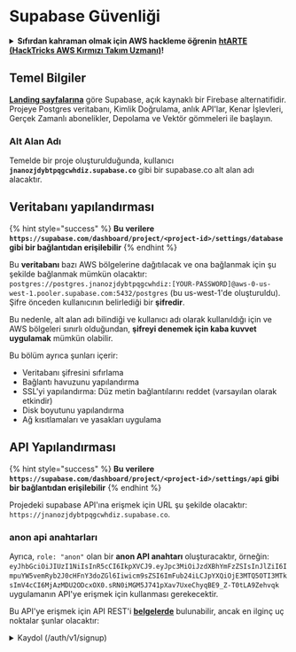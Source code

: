 # Supabase Güvenliği

<details>

<summary><strong>Sıfırdan kahraman olmak için AWS hackleme öğrenin</strong> <a href="https://training.hacktricks.xyz/courses/arte"><strong>htARTE (HackTricks AWS Kırmızı Takım Uzmanı)</strong></a><strong>!</strong></summary>

HackTricks'i desteklemenin diğer yolları:

* **Şirketinizi HackTricks'te reklamınızı görmek istiyorsanız** veya **HackTricks'i PDF olarak indirmek istiyorsanız** [**ABONELİK PLANLARI'na**](https://github.com/sponsors/carlospolop) göz atın!
* [**Resmi PEASS & HackTricks ürünlerini**](https://peass.creator-spring.com) edinin
* [**PEASS Ailesi'ni**](https://opensea.io/collection/the-peass-family) keşfedin, özel [**NFT'lerimiz**](https://opensea.io/collection/the-peass-family) koleksiyonumuz
* **Katılın** 💬 [**Discord grubuna**](https://discord.gg/hRep4RUj7f) veya [**telegram grubuna**](https://t.me/peass) veya bizi **Twitter** 🐦 [**@hacktricks\_live**](https://twitter.com/hacktricks\_live)**'da takip edin.**
* **Hacking püf noktalarınızı paylaşarak PR'lar göndererek** [**HackTricks**](https://github.com/carlospolop/hacktricks) ve [**HackTricks Cloud**](https://github.com/carlospolop/hacktricks-cloud) github depolarına katkıda bulunun.

</details>

## Temel Bilgiler

[**Landing sayfalarına**](https://supabase.com/) göre Supabase, açık kaynaklı bir Firebase alternatifidir. Projeye Postgres veritabanı, Kimlik Doğrulama, anlık API'lar, Kenar İşlevleri, Gerçek Zamanlı abonelikler, Depolama ve Vektör gömmeleri ile başlayın.

### Alt Alan Adı

Temelde bir proje oluşturulduğunda, kullanıcı **`jnanozjdybtpqgcwhdiz.supabase.co`** gibi bir supabase.co alt alan adı alacaktır.

## **Veritabanı yapılandırması**

{% hint style="success" %}
**Bu verilere `https://supabase.com/dashboard/project/<project-id>/settings/database` gibi bir bağlantıdan erişilebilir**
{% endhint %}

Bu **veritabanı** bazı AWS bölgelerine dağıtılacak ve ona bağlanmak için şu şekilde bağlanmak mümkün olacaktır: `postgres://postgres.jnanozjdybtpqgcwhdiz:[YOUR-PASSWORD]@aws-0-us-west-1.pooler.supabase.com:5432/postgres` (bu us-west-1'de oluşturuldu).\
Şifre önceden kullanıcının belirlediği bir **şifredir**.

Bu nedenle, alt alan adı bilindiği ve kullanıcı adı olarak kullanıldığı için ve AWS bölgeleri sınırlı olduğundan, **şifreyi denemek için kaba kuvvet uygulamak** mümkün olabilir.

Bu bölüm ayrıca şunları içerir:

* Veritabanı şifresini sıfırlama
* Bağlantı havuzunu yapılandırma
* SSL'yi yapılandırma: Düz metin bağlantılarını reddet (varsayılan olarak etkindir)
* Disk boyutunu yapılandırma
* Ağ kısıtlamaları ve yasakları uygulama

## API Yapılandırması

{% hint style="success" %}
**Bu verilere `https://supabase.com/dashboard/project/<project-id>/settings/api` gibi bir bağlantıdan erişilebilir**
{% endhint %}

Projedeki supabase API'ına erişmek için URL şu şekilde olacaktır: `https://jnanozjdybtpqgcwhdiz.supabase.co`.

### anon api anahtarları

Ayrıca, `role: "anon"` olan bir **anon API anahtarı** oluşturacaktır, örneğin: `eyJhbGciOiJIUzI1NiIsInR5cCI6IkpXVCJ9.eyJpc3MiOiJzdXBhYmFzZSIsInJlZiI6ImpuYW5vemRyb2J0cHFnY3doZGl6Iiwicm9sZSI6ImFub24iLCJpYXQiOjE3MTQ5OTI3MTksImV4cCI6MjAzMDU2ODcxOX0.sRN0iMGM5J741pXav7UxeChyqBE9_Z-T0tLA9Zehvqk` uygulamanın API'ye erişmek için kullanması gerekecektir.

Bu API'ye erişmek için API REST'i [**belgelerde**](https://supabase.com/docs/reference/self-hosting-auth/returns-the-configuration-settings-for-the-gotrue-server) bulunabilir, ancak en ilginç uç noktalar şunlar olacaktır:

<details>

<summary>Kaydol (/auth/v1/signup)</summary>
```
POST /auth/v1/signup HTTP/2
Host: id.io.net
Content-Length: 90
X-Client-Info: supabase-js-web/2.39.2
Sec-Ch-Ua: "Not-A.Brand";v="99", "Chromium";v="124"
Sec-Ch-Ua-Mobile: ?0
Authorization: Bearer eyJhbGciOiJIUzI1NiIsInR5cCI6IkpXVCJ9.eyJpc3MiOiJzdXBhYmFzZSIsInJlZiI6ImpuYW5vemRyb2J0cHFnY3doZGl6Iiwicm9sZSI6ImFub24iLCJpYXQiOjE3MTQ5OTI3MTksImV4cCI6MjAzMDU2ODcxOX0.sRN0iMGM5J741pXav7UxeChyqBE9_Z-T0tLA9Zehvqk
User-Agent: Mozilla/5.0 (Windows NT 10.0; Win64; x64) AppleWebKit/537.36 (KHTML, like Gecko) Chrome/124.0.6367.60 Safari/537.36
Content-Type: application/json;charset=UTF-8
Apikey: eyJhbGciOiJIUzI1NiIsInR5cCI6IkpXVCJ9.eyJpc3MiOiJzdXBhYmFzZSIsInJlZiI6ImpuYW5vemRyb2J0cHFnY3doZGl6Iiwicm9sZSI6ImFub24iLCJpYXQiOjE3MTQ5OTI3MTksImV4cCI6MjAzMDU2ODcxOX0.sRN0iMGM5J741pXav7UxeChyqBE9_Z-T0tLA9Zehvqk
Sec-Ch-Ua-Platform: "macOS"
Accept: */*
Origin: https://cloud.io.net
Sec-Fetch-Site: same-site
Sec-Fetch-Mode: cors
Sec-Fetch-Dest: empty
Referer: https://cloud.io.net/
Accept-Encoding: gzip, deflate, br
Accept-Language: en-GB,en-US;q=0.9,en;q=0.8
Priority: u=1, i

{"email":"test@exmaple.com","password":"SomeCOmplexPwd239."}
```
</details>

<details>

<summary>Giriş (/auth/v1/token?grant_type=password)</summary>
```
POST /auth/v1/token?grant_type=password HTTP/2
Host: hypzbtgspjkludjcnjxl.supabase.co
Content-Length: 80
X-Client-Info: supabase-js-web/2.39.2
Sec-Ch-Ua: "Not-A.Brand";v="99", "Chromium";v="124"
Sec-Ch-Ua-Mobile: ?0
Authorization: Bearer eyJhbGciOiJIUzI1NiIsInR5cCI6IkpXVCJ9.eyJpc3MiOiJzdXBhYmFzZSIsInJlZiI6ImpuYW5vemRyb2J0cHFnY3doZGl6Iiwicm9sZSI6ImFub24iLCJpYXQiOjE3MTQ5OTI3MTksImV4cCI6MjAzMDU2ODcxOX0.sRN0iMGM5J741pXav7UxeChyqBE9_Z-T0tLA9Zehvqk
User-Agent: Mozilla/5.0 (Windows NT 10.0; Win64; x64) AppleWebKit/537.36 (KHTML, like Gecko) Chrome/124.0.6367.60 Safari/537.36
Content-Type: application/json;charset=UTF-8
Apikey: eyJhbGciOiJIUzI1NiIsInR5cCI6IkpXVCJ9.eyJpc3MiOiJzdXBhYmFzZSIsInJlZiI6ImpuYW5vemRyb2J0cHFnY3doZGl6Iiwicm9sZSI6ImFub24iLCJpYXQiOjE3MTQ5OTI3MTksImV4cCI6MjAzMDU2ODcxOX0.sRN0iMGM5J741pXav7UxeChyqBE9_Z-T0tLA9Zehvqk
Sec-Ch-Ua-Platform: "macOS"
Accept: */*
Origin: https://cloud.io.net
Sec-Fetch-Site: same-site
Sec-Fetch-Mode: cors
Sec-Fetch-Dest: empty
Referer: https://cloud.io.net/
Accept-Encoding: gzip, deflate, br
Accept-Language: en-GB,en-US;q=0.9,en;q=0.8
Priority: u=1, i

{"email":"test@exmaple.com","password":"SomeCOmplexPwd239."}
```
</details>

Bu yüzden, bir müşterinin supabase'i kullandığını ve kendilerine verilen alt alan adını keşfettiğinizde (şirketin bir alt alan adının supabase alt alan adının üstünde bir CNAME'e sahip olması mümkündür), **supabase API'sını kullanarak platformda yeni bir hesap oluşturmayı deneyebilirsiniz**.

### gizli / service\_role api anahtarları

Bir gizli API anahtarı da **`role: "service_role"`** ile oluşturulacaktır. Bu API anahtarı gizli olmalıdır çünkü **Satır Düzeyi Güvenliği** atlayabilecektir.

API anahtarı şu şekildedir: `eyJhbGciOiJIUzI1NiIsInR5cCI6IkpXVCJ9.eyJpc3MiOiJzdXBhYmFzZSIsInJlZiI6ImpuYW5vemRyb2J0cHFnY3doZGl6Iiwicm9sZSI6InNlcnZpY2Vfcm9sZSIsImlhdCI6MTcxNDk5MjcxOSwiZXhwIjoyMDMwNTY4NzE5fQ.0a8fHGp3N_GiPq0y0dwfs06ywd-zhTwsm486Tha7354`

### JWT Secret

Uygulamanın **özel JWT belirteci** de oluşturulacak, böylece uygulama **özel JWT belirteçleri oluşturup imzalayabilir**.

## Kimlik Doğrulama

### Kayıtlar

{% hint style="success" %}
**Varsayılan olarak**, supabase **yeni kullanıcıların** önceki bahsedilen API uç noktalarını kullanarak projenizde hesap oluşturmalarına izin verecektir.
{% endhint %}

Ancak, bu yeni hesapların, varsayılan olarak, **giriş yapabilmek için e-posta adreslerini doğrulamaları gerekecektir**. E-posta adreslerini doğrulamadan giriş yapmalarına izin vermek için **"Anonim girişlere izin ver"** özelliğini etkinleştirmek mümkündür. Bu, **beklenmeyen verilere erişim** sağlayabilir (rolleri `public` ve `authenticated` olur).\
Bu çok kötü bir fikirdir çünkü supabase aktif kullanıcı başına ücretlendirme yapar, bu yüzden insanlar kullanıcılar oluşturabilir ve giriş yapabilir ve supabase bu kullanıcılar için ücretlendirme yapacaktır:

<figure><img src="../.gitbook/assets/image (1).png" alt=""><figcaption></figcaption></figure>

### Şifreler & oturumlar

Minimum şifre uzunluğunu (varsayılan olarak), gereksinimleri (varsayılan olarak yok) belirtmek ve sızdırılmış şifreleri kullanmayı engellemek mümkündür.\
Varsayılan olanların zayıf olduğu için **gereksinimleri iyileştirmek önerilir**.

* Kullanıcı Oturumları: Kullanıcı oturumlarının nasıl çalışacağını yapılandırmak mümkündür (zaman aşımı, kullanıcı başına 1 oturum...)
* Bot ve Kötüye Kullanım Koruması: Captcha'yı etkinleştirmek mümkündür.

### SMTP Ayarları

E-posta göndermek için bir SMTP ayarlamak mümkündür.

### Gelişmiş Ayarlar

* Erişim belirteçlerinin süresini ayarlamak (varsayılan olarak 3600)
* Potansiyel olarak tehlikeye atılmış yenileme belirteçlerini tespit etmek ve iptal etmek için zaman aşımı ayarlamak
* MFA: Kullanıcı başına aynı anda kaç MFA faktörünün kaydedilebileceğini belirtmek (varsayılan olarak 10)
* Maksimum Doğrudan Veritabanı Bağlantıları: Kimlik doğrulamada kullanılan bağlantıların maksimum sayısı (varsayılan olarak 10)
* Maksimum İstek Süresi: Bir Kimlik doğrulama isteğinin sürebileceği maksimum süre (varsayılan olarak 10s)

## Depolama

{% hint style="success" %}
Supabase, **dosyaları depolamaya** ve bunlara bir URL üzerinden erişilebilmesini sağlamaya izin verir (S3 kovaları kullanır).
{% endhint %}

* Yükleme dosya boyutu sınırını ayarlamak (varsayılan olarak 50MB)
* S3 bağlantısı, şu şekilde bir URL ile verilir: `https://jnanozjdybtpqgcwhdiz.supabase.co/storage/v1/s3`
* Bir `erişim anahtarı kimliği` (ör. `a37d96544d82ba90057e0e06131d0a7b`) ve bir `gizli erişim anahtarı` (ör. `58420818223133077c2cec6712a4f909aec93b4daeedae205aa8e30d5a860628`) tarafından oluşturulan S3 erişim anahtarlarını **isteme** mümkündür.

## Kenar İşlevleri

Supabase'e **saklanacak sırları** da mümkündür ve bunlar **kenar işlevleri tarafından erişilebilir** olacaktır (web üzerinden oluşturulabilir ve silinebilirler, ancak değerlerine doğrudan erişmek mümkün değildir).

<details>

<summary><strong>Sıfırdan kahraman olmak için AWS hacklemeyi öğrenin</strong> <a href="https://training.hacktricks.xyz/courses/arte"><strong>htARTE (HackTricks AWS Red Team Expert)</strong></a><strong>!</strong></summary>

HackTricks'i desteklemenin diğer yolları:

* **Şirketinizi HackTricks'te reklamını görmek istiyorsanız** veya **HackTricks'i PDF olarak indirmek istiyorsanız** [**ABONELİK PLANLARI**]'na göz atın(https://github.com/sponsors/carlospolop)!
* [**Resmi PEASS & HackTricks ürünlerini**](https://peass.creator-spring.com) edinin
* [**PEASS Ailesi'ni**](https://opensea.io/collection/the-peass-family) keşfedin, özel [**NFT'lerimiz**](https://opensea.io/collection/the-peass-family) koleksiyonumuzu
* **💬 [Discord grubuna](https://discord.gg/hRep4RUj7f) veya [telegram grubuna](https://t.me/peass) katılın veya** bizi **Twitter** 🐦 [**@hacktricks\_live**](https://twitter.com/hacktricks\_live)**'da takip edin.**
* **Hacking hilelerinizi göndererek HackTricks** ve [**HackTricks Cloud**](https://github.com/carlospolop/hacktricks-cloud) github depolarına PR'lar göndererek paylaşın.

</details>
